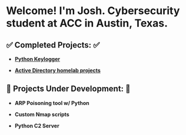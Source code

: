 <h1>Welcome! I'm Josh. Cybersecurity student at ACC in Austin, Texas.</h1>



<h2>✅ Completed Projects: ✅</h2>

- <b>[Python Keylogger](https://github.com/Josh-Medina/Python-Keylogger)<b>

- <b>[Active Directory homelab projects](https://github.com/Josh-Medina/Active-Directory-Homelab-Projects)<b>
<h2><span>&#x1F6A7;</span> Projects Under Development: <span>&#x1F6A7;</span></h2>


- <b>ARP Poisoning tool w/ Python<b>

- <b> Custom Nmap scripts<b>

- <b>Python C2 Server<b>


  





